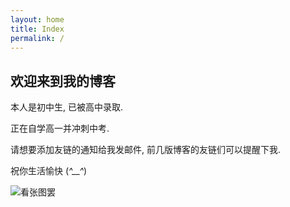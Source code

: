 ```yaml
---
layout: home
title: Index
permalink: /
---
```


## 欢迎来到我的博客

本人是初中生, 已被高中录取.

正在自学高一并冲刺中考.

请想要添加友链的通知给我发邮件, 前几版博客的友链们可以提醒下我.

祝你生活愉快
(*^__^*)

![看张图罢](https://nas-alist.itedev.com/d/blog/bacb0d9587854b8789455604f138c24a.avif)